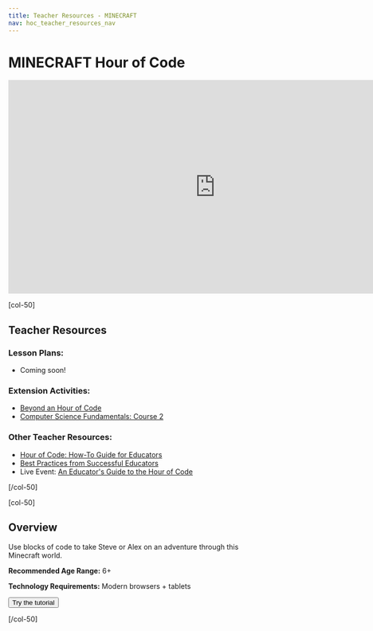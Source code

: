 ```yaml
---
title: Teacher Resources - MINECRAFT
nav: hoc_teacher_resources_nav
---
```


# MINECRAFT Hour of Code

<center><iframe width="830" height="429" src="https://www.youtube.com/embed/55jADN4Y7Pg" frameborder="0" allowfullscreen></iframe></center>

[col-50]

## Teacher Resources

### Lesson Plans:

- Coming soon!

### Extension Activities:

- [Beyond an Hour of Code](http://code.org/learn/beyond)
- [Computer Science Fundamentals: Course 2](https://studio.code.org/s/course2)

### Other Teacher Resources:

- [Hour of Code: How-To Guide for Educators](https://hourofcode.com/us/en/resources/how-to)
- [Best Practices from Successful Educators](http://www.slideshare.net/TeachCode/hour-of-code-best-practices-for-successful-educators-51273466)
- Live Event: [An Educator's Guide to the Hour of Code](https://www.eventbrite.com/e/an-educators-guide-to-the-hour-of-code-tickets-17987415845)

[/col-50]

[col-50]

## Overview

Use blocks of code to take Steve or Alex on an adventure through this Minecraft world.

**Recommended Age Range:** 6+

**Technology Requirements:** Modern browsers + tablets

<a href="/starwars"><button>Try the tutorial</button></a>

[/col-50]
